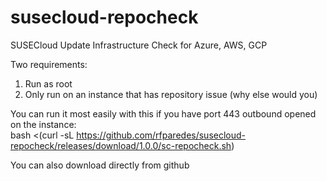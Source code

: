 # susecloud-repocheck
SUSECloud Update Infrastructure Check for Azure, AWS, GCP

Two requirements:
1. Run as root
2. Only run on an instance that has repository issue (why else would you)

You can run it most easily with this if you have port 443 outbound opened on the instance:  
bash <(curl -sL https://github.com/rfparedes/susecloud-repocheck/releases/download/1.0.0/sc-repocheck.sh)

You can also download directly from github